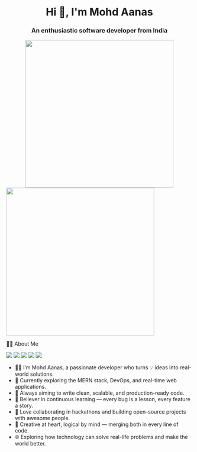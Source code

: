 <h1 align="center">Hi 👋, I'm Mohd Aanas</h1>
<h3 align="center">An enthusiastic software developer from India</h3>


<div align="center">
  <img src="https://media.giphy.com/media/qgQUggAC3Pfv687qPC/giphy.gif" width="400" />
</div>
<img src="https://raw.githubusercontent.com/yourusername/yourrepo/main/assets/your-gif.gif" width="400" />





 🧑‍💻 About Me

<p>
  <img src="https://img.shields.io/badge/Code-Passionate-blue?style=for-the-badge&logo=github" />
  <img src="https://img.shields.io/badge/Hackathon-Enthusiast-orange?style=for-the-badge&logo=hackclub" />
  <img src="https://img.shields.io/badge/Loves-Open%20Source-brightgreen?style=for-the-badge&logo=github" />
  <img src="https://img.shields.io/badge/Tech-Explorer-red?style=for-the-badge&logo=linux" />
  <img src="https://img.shields.io/badge/Developer-Focused-yellow?style=for-the-badge&logo=visualstudiocode" />
</p>

- 👨‍💻 I’m Mohd Aanas, a passionate developer who turns 💡 ideas into real-world solutions.
- 🚀 Currently exploring the MERN stack, DevOps, and real-time web applications.
- 🎯 Always aiming to write clean, scalable, and production-ready code.
- 🧠 Believer in continuous learning — every bug is a lesson, every feature a story.
- 🤝 Love collaborating in hackathons and building open-source projects with awesome people.
- 🎨 Creative at heart, logical by mind — merging both in every line of code.
- 🌐 Exploring how technology can solve real-life problems and make the world better.

